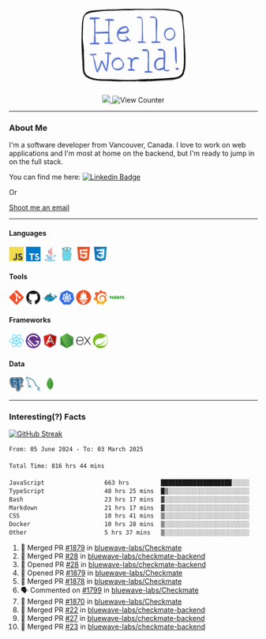 <div align="center">
    <img src="./img/hello_world.webp" height="200px" width="">
    <div>
        <a href="https://www.linkedin.com/in/ajhollid">
            <img src="https://img.shields.io/badge/LinkedIn-blue"/>
        </a>
        <img src="https://komarev.com/ghpvc/?username=ajhollid&color=yellow" alt="View Counter">
    </div>
</div>

---

### About Me

I'm a software developer from Vancouver, Canada. I love to work on web applications and I'm most at home on the backend, but I'm ready to jump in on the full stack.

You can find me here: [![Linkedin Badge](https://img.shields.io/badge/-ajhollid-blue?style=flat&logo=Linkedin&logoColor=white)](https://www.linkedin.com/in/ajhollid)

Or

[Shoot me an email](mailto:ajhollid@gmail.com)

---

#### Languages

<div>
    <img src="./img/devicons/javascript-original.svg" width=30 height=30 alt="JavaScript">
    <img src="/img/devicons/typescript-original.svg" width=30 height=30 alt="TypeScript">
    <img src="./img/devicons/java-original.svg" width=30 height=30 alt="Java">
    <img src="./img/devicons/go-original.svg" width=30 height=30 alt="Golang">
    <img src="./img/devicons/html5-original.svg" width=30 height=30 alt="HTML 5">
    <img src="./img/devicons/css3-original.svg" width=30 height=30 alt="CSS 3">
</div>

#### Tools

<div>
    <img src="./img/devicons/git-original.svg" width=30 height=30 alt="Git">
    <img src="./img/devicons/github-original.svg" width=30 height=30 alt="Github">
    <img src="./img/devicons/docker-original.svg" width=30 
    height=30 alt="Docker">
    <img src="./img/devicons/kubernetes-original.svg" width=30 height=30 alt="K8">
    <img src="./img/devicons/prometheus-original.svg" width=30 height=30 alt="Prometheus">
    <img src="./img/devicons/grafana-original.svg" width=30 height=30 alt="Grafana">
    <img src="./img/devicons/nginx-original.svg" width=30 height=30 alt="Nginx">
</div>

#### Frameworks

<div>
    <img src="./img/devicons/react-original.svg" width=30 height=30 alt="React">
    <img src="./img/devicons/gatsby-original.svg" width=30 height=30 alt="Gatsby">
    <img src="./img/devicons/angularjs-original.svg" width=30 height=30 alt="AngularJS">
    <img src="./img/devicons/nodejs-original.svg" width=30 height=30 alt="NodeJS">
    <img src="./img/devicons/express-original.svg" width=30 height=30 alt="Express">
    <img src="./img/devicons/spring-original.svg" width=30 height=30 alt="Spring">
</div>

#### Data

<div>
    <img src="./img/devicons/postgresql-original.svg" width=30 height=30 alt="Postgresql">
    <img src="./img/devicons/mysql-original.svg" width=30 height=30 alt="Mysql">
    <img src="./img/devicons/mongodb-original.svg" width=30 height=30 alt="MongoDB">
</div>

---

### Interesting(?) Facts

[![GitHub Streak](http://github-readme-streak-stats.herokuapp.com?user=ajhollid)](https://git.io/streak-stats)

 <!--START_SECTION:waka-->

```txt
From: 05 June 2024 - To: 03 March 2025

Total Time: 816 hrs 44 mins

JavaScript                 663 hrs         ████████████████████░░░░░   80.62 %
TypeScript                 48 hrs 25 mins  █▒░░░░░░░░░░░░░░░░░░░░░░░   05.89 %
Bash                       23 hrs 17 mins  ▓░░░░░░░░░░░░░░░░░░░░░░░░   02.83 %
Markdown                   21 hrs 17 mins  ▓░░░░░░░░░░░░░░░░░░░░░░░░   02.59 %
CSS                        10 hrs 41 mins  ▒░░░░░░░░░░░░░░░░░░░░░░░░   01.30 %
Docker                     10 hrs 28 mins  ▒░░░░░░░░░░░░░░░░░░░░░░░░   01.27 %
Other                      5 hrs 37 mins   ▒░░░░░░░░░░░░░░░░░░░░░░░░   00.68 %
```

<!--END_SECTION:waka-->


<!--START_SECTION:activity-->
1. 🎉 Merged PR [#1879](https://github.com/bluewave-labs/Checkmate/pull/1879) in [bluewave-labs/Checkmate](https://github.com/bluewave-labs/Checkmate)
2. 🎉 Merged PR [#28](https://github.com/bluewave-labs/checkmate-backend/pull/28) in [bluewave-labs/checkmate-backend](https://github.com/bluewave-labs/checkmate-backend)
3. 💪 Opened PR [#28](https://github.com/bluewave-labs/checkmate-backend/pull/28) in [bluewave-labs/checkmate-backend](https://github.com/bluewave-labs/checkmate-backend)
4. 💪 Opened PR [#1879](https://github.com/bluewave-labs/Checkmate/pull/1879) in [bluewave-labs/Checkmate](https://github.com/bluewave-labs/Checkmate)
5. 🎉 Merged PR [#1878](https://github.com/bluewave-labs/Checkmate/pull/1878) in [bluewave-labs/Checkmate](https://github.com/bluewave-labs/Checkmate)
6. 🗣 Commented on [#1799](https://github.com/bluewave-labs/Checkmate/pull/1799#issuecomment-2701657646) in [bluewave-labs/Checkmate](https://github.com/bluewave-labs/Checkmate)
7. 🎉 Merged PR [#1870](https://github.com/bluewave-labs/Checkmate/pull/1870) in [bluewave-labs/Checkmate](https://github.com/bluewave-labs/Checkmate)
8. 🎉 Merged PR [#22](https://github.com/bluewave-labs/checkmate-backend/pull/22) in [bluewave-labs/checkmate-backend](https://github.com/bluewave-labs/checkmate-backend)
9. 🎉 Merged PR [#27](https://github.com/bluewave-labs/checkmate-backend/pull/27) in [bluewave-labs/checkmate-backend](https://github.com/bluewave-labs/checkmate-backend)
10. 🎉 Merged PR [#23](https://github.com/bluewave-labs/checkmate-backend/pull/23) in [bluewave-labs/checkmate-backend](https://github.com/bluewave-labs/checkmate-backend)
<!--END_SECTION:activity-->
